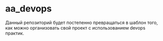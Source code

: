 # aa_devops
Данный репозиторий будет постепенно превращаться в шаблон того, как можно организовать свой проект с использованием devops практик.
